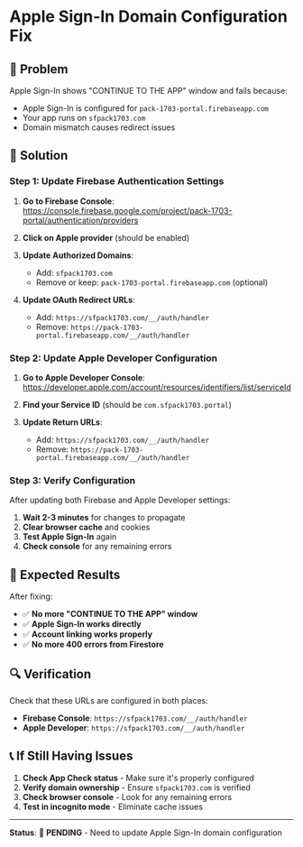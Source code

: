 # Apple Sign-In Domain Configuration Fix

## 🚨 **Problem**
Apple Sign-In shows "CONTINUE TO THE APP" window and fails because:
- Apple Sign-In is configured for `pack-1703-portal.firebaseapp.com`
- Your app runs on `sfpack1703.com`
- Domain mismatch causes redirect issues

## 🔧 **Solution**

### **Step 1: Update Firebase Authentication Settings**

1. **Go to Firebase Console**: https://console.firebase.google.com/project/pack-1703-portal/authentication/providers

2. **Click on Apple provider** (should be enabled)

3. **Update Authorized Domains**:
   - Add: `sfpack1703.com`
   - Remove or keep: `pack-1703-portal.firebaseapp.com` (optional)

4. **Update OAuth Redirect URLs**:
   - Add: `https://sfpack1703.com/__/auth/handler`
   - Remove: `https://pack-1703-portal.firebaseapp.com/__/auth/handler`

### **Step 2: Update Apple Developer Configuration**

1. **Go to Apple Developer Console**: https://developer.apple.com/account/resources/identifiers/list/serviceId

2. **Find your Service ID** (should be `com.sfpack1703.portal`)

3. **Update Return URLs**:
   - Add: `https://sfpack1703.com/__/auth/handler`
   - Remove: `https://pack-1703-portal.firebaseapp.com/__/auth/handler`

### **Step 3: Verify Configuration**

After updating both Firebase and Apple Developer settings:

1. **Wait 2-3 minutes** for changes to propagate
2. **Clear browser cache** and cookies
3. **Test Apple Sign-In** again
4. **Check console** for any remaining errors

## 🎯 **Expected Results**

After fixing:
- ✅ **No more "CONTINUE TO THE APP" window**
- ✅ **Apple Sign-In works directly**
- ✅ **Account linking works properly**
- ✅ **No more 400 errors from Firestore**

## 🔍 **Verification**

Check that these URLs are configured in both places:
- **Firebase Console**: `https://sfpack1703.com/__/auth/handler`
- **Apple Developer**: `https://sfpack1703.com/__/auth/handler`

## 📞 **If Still Having Issues**

1. **Check App Check status** - Make sure it's properly configured
2. **Verify domain ownership** - Ensure `sfpack1703.com` is verified
3. **Check browser console** - Look for any remaining errors
4. **Test in incognito mode** - Eliminate cache issues

---
**Status**: 🔄 **PENDING** - Need to update Apple Sign-In domain configuration
